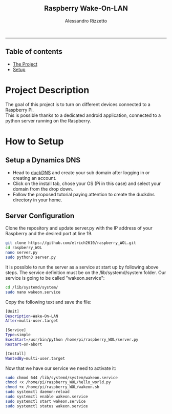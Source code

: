 <p align="center">
  <h2 align="center"> Raspberry Wake-On-LAN</h2>
  
  <p align="center">
  Alessandro Rizzetto
  </p>
 </p>
 <br>
 
 ---
 
## Table of contents
- [The Project](Project-Description)
- [Setup](How-to-Setup)

# Project Description
The goal of this project is to turn on different devices connected to a Raspberry Pi.  
This is possible thanks to a dedicated android application, connected to a python server running on the Raspberry.  



# How to Setup
## Setup a Dynamics DNS
- Head to [duckDNS](duckdns.org) and create your sub domain after logging in or creating an account.
- Click on the install tab, chose your OS (Pi in this case) and select your domain from the drop down.
- Follow the proposed tutorial paying attention to create the duckdns directory in your home.

## Server Configuration
Clone the repository and update server.py with the IP address of your Raspberry and the desired port at line 19.

```bash
git clone https://github.com/elrich2610/raspberry_WOL.git
cd raspberry_WOL
nano server.py
sudo python3 server.py
```
It is possible to run the server as a service at start up by following above steps.
The service definition must be on the /lib/systemd/system folder. Our service is going to be called "wakeon.service":

```bash
cd /lib/systemd/system/
sudo nano wakeon.service
```
Copy the following text and save the file:

```bash
[Unit]
Description=Wake-On-LAN
After=multi-user.target

[Service]
Type=simple
ExecStart=/usr/bin/python /home/pi/raspberry_WOL/server.py
Restart=on-abort

[Install]
WantedBy=multi-user.target
```
Now that we have our service we need to activate it:

```bash
sudo chmod 644 /lib/systemd/system/wakeon.service
chmod +x /home/pi/raspberry_WOL/hello_world.py
chmod +x /home/pi/raspberry_WOL/wakeon.sh
sudo systemctl daemon-reload
sudo systemctl enable wakeon.service
sudo systemctl start wakeon.service
sudo systemctl status wakeon.service
```







